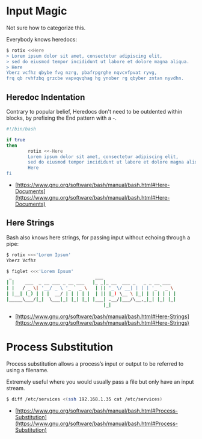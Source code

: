 # Input Magic

Not sure how to categorize this.

Everybody knows heredocs:

```bash
$ rotix <<Here
> Lorem ipsum dolor sit amet, consectetur adipiscing elit,
> sed do eiusmod tempor incididunt ut labore et dolore magna aliqua.
> Here
Yberz vcfhz qbybe fvg nzrg, pbafrpgrghe nqvcvfpvat ryvg,
frq qb rvhfzbq grzcbe vapvqvqhag hg ynober rg qbyber zntan nyvdhn.
```

## Heredoc Indentation

Contrary to popular belief, Heredocs don't need to be outdented within blocks, by prefixing the End pattern with a -.

```bash
#!/bin/bash

if true
then
        rotix <<-Here
        Lorem ipsum dolor sit amet, consectetur adipiscing elit,
        sed do eiusmod tempor incididunt ut labore et dolore magna aliqua.
        Here
fi
```

- [https://www.gnu.org/software/bash/manual/bash.html#Here-Documents](https://www.gnu.org/software/bash/manual/bash.html#Here-Documents)

## Here Strings

Bash also knows here strings, for passing input without echoing through a pipe:

```bash
$ rotix <<<'Lorem Ipsum'
Yberz Vcfhz

$ figlet <<<'Lorem Ipsum'
 _                               ___
| |    ___  _ __ ___ _ __ ___   |_ _|_ __  ___ _   _ _ __ ___
| |   / _ \| '__/ _ \ '_ ` _ \   | || '_ \/ __| | | | '_ ` _ \
| |__| (_) | | |  __/ | | | | |  | || |_) \__ \ |_| | | | | | |
|_____\___/|_|  \___|_| |_| |_| |___| .__/|___/\__,_|_| |_| |_|
                                    |_|

```

- [https://www.gnu.org/software/bash/manual/bash.html#Here-Strings](https://www.gnu.org/software/bash/manual/bash.html#Here-Strings)

# Process Substitution

Process substitution allows a process’s input or output to be referred to using a filename.

Extremely useful where you would usually pass a file but only have an input stream.

```bash
$ diff /etc/services <(ssh 192.168.1.35 cat /etc/services)
```

- [https://www.gnu.org/software/bash/manual/bash.html#Process-Substitution](https://www.gnu.org/software/bash/manual/bash.html#Process-Substitution)

